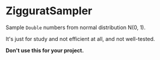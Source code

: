 # ZigguratSampler

Sample `Double` numbers from normal distribution N(0, 1).

It's just for study and not efficient at all, and not well-tested.

**Don't use this for your project.**
